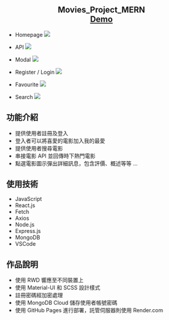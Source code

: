 <h2 align="center">
  Movies_Project_MERN<br/>
  <a href="https://et1016.github.io/movies-project-mern/" target="_blank">Demo</a>
</h2>

- Homepage
![](https://i.imgur.com/Hj00l0L.jpg)

- API
![](https://i.imgur.com/SW6SOYG.png)

- Modal
![](https://i.imgur.com/xzxIVQd.jpg)

- Register / Login
![](https://i.imgur.com/peOO79R.png)

- Favourite
![](https://i.imgur.com/TCmb5Gg.png)

- Search
![](https://i.imgur.com/GLwCxMn.jpg)

<h2>功能介紹</h2>

- 提供使用者註冊及登入
- 登入者可以將喜愛的電影加入我的最愛
- 提供使用者搜尋電影
- 串接電影 API 並回傳時下熱門電影
- 點選電影圖示彈出詳細訊息，包含評價、概述等等 ...

<h2>使用技術</h2>

- JavaScript
- React.js
- Fetch
- Axios
- Node.js
- Express.js
- MongoDB
- VSCode

<h2>作品說明</h2>

- 使用 RWD 響應至不同裝置上
- 使用 Material-UI 和 SCSS 設計樣式
- 註冊密碼經加密處理
- 使用 MongoDB Cloud 儲存使用者帳號密碼
- 使用 GitHub Pages 進行部署，託管伺服器則使用 Render.com
